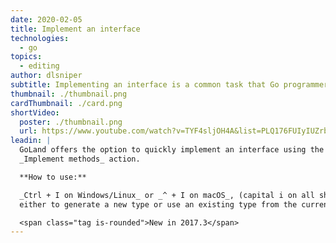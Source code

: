 ```yaml
---
date: 2020-02-05
title: Implement an interface
technologies:
  - go
topics:
  - editing
author: dlsniper
subtitle: Implementing an interface is a common task that Go programmers need to do
thumbnail: ./thumbnail.png
cardThumbnail: ./card.png
shortVideo:
  poster: ./thumbnail.png
  url: https://www.youtube.com/watch?v=TYF4sljOH4A&list=PLQ176FUIyIUZrbrlz4AY1V8VzBJKZyVlW&index=65
leadin: |
  GoLand offers the option to quickly implement an interface using the
  _Implement methods_ action.

  **How to use:**

  _Ctrl + I on Windows/Linux_ or _^ + I on macOS_, (capital i on all shortcuts), and then select
  either to generate a new type or use an existing type from the current file.

  <span class="tag is-rounded">New in 2017.3</span>
---
```


